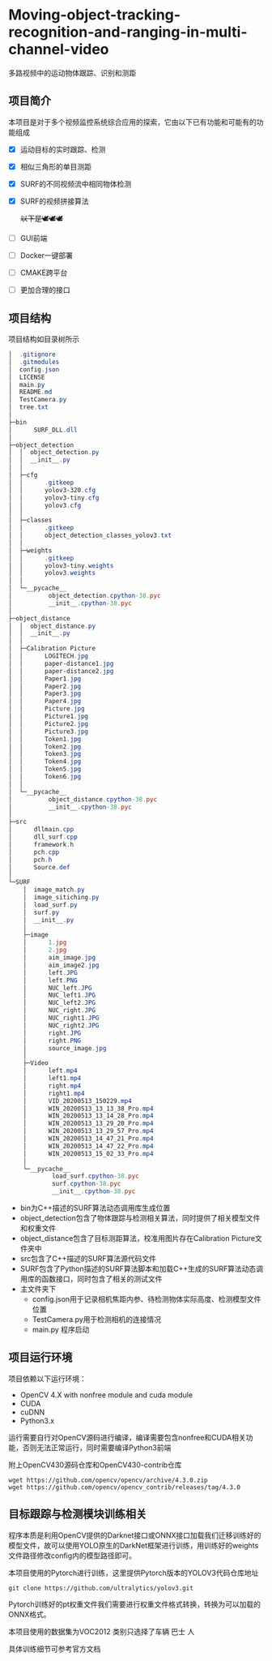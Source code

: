 # Moving-object-tracking-recognition-and-ranging-in-multi-channel-video

多路视频中的运动物体跟踪、识别和测距

##  项目简介

本项目是对于多个视频监控系统综合应用的探索，它由以下已有功能和可能有的功能组成

- [x] 运动目标的实时跟踪、检测

- [x] 相似三角形的单目测距

- [x] SURF的不同视频流中相同物体检测

- [x] SURF的视频拼接算法

  ~~以下是🕊🕊🕊~~

- [ ] GUI前端

- [ ] Docker一键部署

- [ ] CMAKE跨平台

- [ ] 更加合理的接口

##  项目结构

项目结构如目录树所示

```powershell
│  .gitignore
│  .gitmodules
│  config.json
│  LICENSE
│  main.py
│  README.md
│  TestCamera.py
│  tree.txt
│  
├─bin
│      SURF_DLL.dll
│      
├─object_detection
│  │  object_detection.py
│  │  __init__.py
│  │  
│  ├─cfg
│  │      .gitkeep
│  │      yolov3-320.cfg
│  │      yolov3-tiny.cfg
│  │      yolov3.cfg
│  │      
│  ├─classes
│  │      .gitkeep
│  │      object_detection_classes_yolov3.txt
│  │      
│  ├─weights
│  │      .gitkeep
│  │      yolov3-tiny.weights
│  │      yolov3.weights
│  │      
│  └─__pycache__
│          object_detection.cpython-38.pyc
│          __init__.cpython-38.pyc
│          
├─object_distance
│  │  object_distance.py
│  │  __init__.py
│  │  
│  ├─Calibration Picture
│  │      LOGITECH.jpg
│  │      paper-distance1.jpg
│  │      paper-distance2.jpg
│  │      Paper1.jpg
│  │      Paper2.jpg
│  │      Paper3.jpg
│  │      Paper4.jpg
│  │      Picture.jpg
│  │      Picture1.jpg
│  │      Picture2.jpg
│  │      Picture3.jpg
│  │      Token1.jpg
│  │      Token2.jpg
│  │      Token3.jpg
│  │      Token4.jpg
│  │      Token5.jpg
│  │      Token6.jpg
│  │      
│  └─__pycache__
│          object_distance.cpython-38.pyc
│          __init__.cpython-38.pyc
│          
├─src
│      dllmain.cpp
│      dll_surf.cpp
│      framework.h
│      pch.cpp
│      pch.h
│      Source.def
│      
└─SURF
    │  image_match.py
    │  image_sitiching.py
    │  load_surf.py
    │  surf.py
    │  __init__.py
    │  
    ├─image
    │      1.jpg
    │      2.jpg
    │      aim_image.jpg
    │      aim_image2.jpg
    │      left.JPG
    │      left.PNG
    │      NUC_left.JPG
    │      NUC_left1.JPG
    │      NUC_left2.JPG
    │      NUC_right.JPG
    │      NUC_right1.JPG
    │      NUC_right2.JPG
    │      right.JPG
    │      right.PNG
    │      source_image.jpg
    │      
    ├─Video
    │      left.mp4
    │      left1.mp4
    │      right.mp4
    │      right1.mp4
    │      VID_20200513_150229.mp4
    │      WIN_20200513_13_13_38_Pro.mp4
    │      WIN_20200513_13_14_28_Pro.mp4
    │      WIN_20200513_13_29_20_Pro.mp4
    │      WIN_20200513_13_29_57_Pro.mp4
    │      WIN_20200513_14_47_21_Pro.mp4
    │      WIN_20200513_14_47_22_Pro.mp4
    │      WIN_20200513_15_02_33_Pro.mp4
    │      
    └─__pycache__
            load_surf.cpython-38.pyc
            surf.cpython-38.pyc
            __init__.cpython-38.pyc
```

*  bin为C++描述的SURF算法动态调用库生成位置
*  object_detection包含了物体跟踪与检测相关算法，同时提供了相关模型文件和权重文件
*  object_distance包含了目标测距算法，校准用图片存在Calibration Picture文件夹中
*  src包含了C++描述的SURF算法源代码文件
*  SURF包含了Python描述的SURF算法脚本和加载C++生成的SURF算法动态调用库的函数接口，同时包含了相关的测试文件
*  主文件夹下
   *  config.json用于记录相机焦距内参、待检测物体实际高度、检测模型文件位置
   *  TestCamera.py用于检测相机的连接情况
   *  main.py 程序启动

##  项目运行环境

项目依赖以下运行环境：

*  OpenCV 4.X with nonfree module and cuda module
*  CUDA
*  cuDNN
*  Python3.x

运行需要自行对OpenCV源码进行编译，编译需要包含nonfree和CUDA相关功能，否则无法正常运行，同时需要编译Python3前端

附上OpenCV430源码仓库和OpenCV430-contrib仓库

```shell
wget https://github.com/opencv/opencv/archive/4.3.0.zip
wget https://github.com/opencv/opencv_contrib/releases/tag/4.3.0
```

##  目标跟踪与检测模块训练相关

程序本质是利用OpenCV提供的Darknet接口或ONNX接口加载我们迁移训练好的模型文件，故可以使用YOLO原生的DarkNet框架进行训练，用训练好的weights文件路径修改config内的模型路径即可。

本项目使用的Pytorch进行训练，这里提供Pytorch版本的YOLOV3代码仓库地址

```shell
git clone https://github.com/ultralytics/yolov3.git
```

Pytorch训练好的pt权重文件我们需要进行权重文件格式转换，转换为可以加载的ONNX格式。

本项目使用的数据集为VOC2012 类别只选择了车辆 巴士 人

具体训练细节可参考官方文档